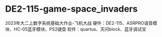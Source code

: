 # DE2-115-game-space_invaders
2023年大二上数字系统基础大作业-飞机大战
硬件：DE2-115、ASRPRO语音模块、HC-05蓝牙模块、PS2键盘 
软件：quartus、天问block、蓝牙调试宝
